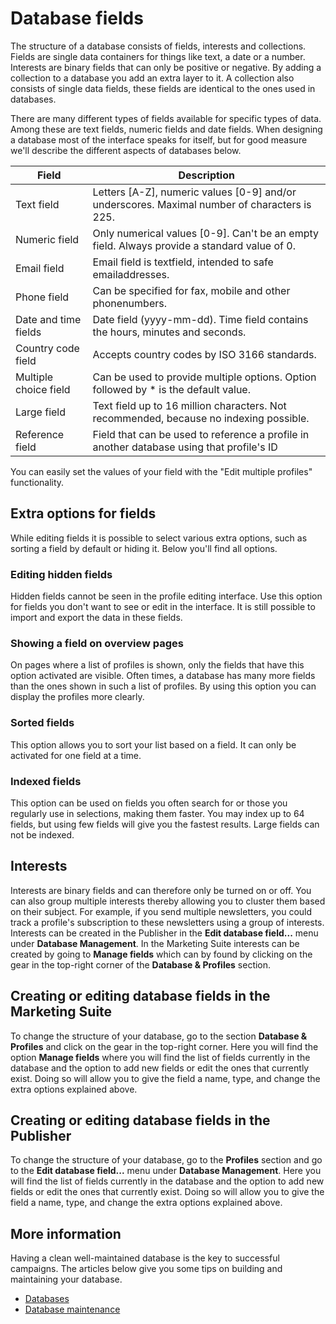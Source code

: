 # Database fields
The structure of a database consists of fields, interests and collections.
Fields are single data containers for things like text, a date or a number.
Interests are binary fields that can only be positive or negative. By adding a
collection to a database you add an extra layer to it. A collection
also consists of single data fields, these fields are identical to the ones
used in databases.

There are many different types of fields available for specific
types of data. Among these are text fields, numeric fields and date fields.
When designing a database most of the interface speaks for itself, but
for good measure we'll describe the different aspects of databases below.

| Field    	 	     	| Description																				    |
|-----------------------|-----------------------------------------------------------------------------------------------|
| Text field         	| Letters [A-Z], numeric values [0-9] and/or underscores. Maximal number of characters is 225.  |
| Numeric field      	| Only numerical values [0-9]. Can't be an empty field. Always provide a standard value of 0.   |
| Email field       	| Email field is textfield, intended to safe emailaddresses.                                    |
| Phone field        	| Can be specified for fax, mobile and other phonenumbers.				                        |
| Date and time fields 	| Date field (yyyy-mm-dd). Time field contains the hours, minutes and seconds. 					|
| Country code field   	| Accepts country codes by ISO 3166 standards.					                                |
| Multiple choice field | Can be used to provide multiple options. Option followed by * is the default value.			|
| Large field        	| Text field up to 16 million characters. Not recommended, because no indexing possible.        |
| Reference field       | Field that can be used to reference a profile in another database using that profile's ID     |

You can easily set the values of your field with the "Edit multiple profiles"
functionality.

## Extra options for fields
While editing fields it is possible to select various extra options,
such as sorting a field by default or hiding it. Below you'll find
all options.

### Editing hidden fields
Hidden fields cannot be seen in the profile editing interface. Use this
option for fields you don't want to see or edit in the interface. It is
still possible to import and export the data in these fields.

### Showing a field on overview pages
On pages where a list of profiles is shown, only the fields that have
this option activated are visible. Often times, a database has many more
fields than the ones shown in such a list of profiles. By using this
option you can display the profiles more clearly.

### Sorted fields
This option allows you to sort your list based on a field. It can only
be activated for one field at a time.

### Indexed fields
This option can be used on fields you often search for or those you regularly
use in selections, making them faster. You may index up to 64 fields, but
using few fields will give you the fastest results. Large fields can not
be indexed.

## Interests
Interests are binary fields and can therefore only be turned on or off. You
can also group multiple interests thereby allowing you to cluster them based
on their subject. For example, if you send multiple newsletters, you could
track a profile's subscription to these newsletters using a group of
interests. Interests can be created in the Publisher in the
**Edit database field...** menu under **Database Management**. In the Marketing
Suite interests can be created by going to **Manage fields** which can by found
by clicking on the gear in the top-right corner of the
**Database & Profiles** section.

## Creating or editing database fields in the Marketing Suite
To change the structure of your database, go to the section
**Database & Profiles** and click on the gear in the top-right corner.
Here you will find the option **Manage fields** where you will find the list
of fields currently in the database and the option to add new fields or
edit the ones that currently exist. Doing so will allow you to give the field
a name, type, and change the extra options explained above.

## Creating or editing database fields in the Publisher
To change the structure of your database, go to the **Profiles** section
and go to the **Edit database field...** menu under **Database Management**.
Here you will find the list of fields currently in the database and the
option to add new fields or edit the ones that currently exist. Doing so
will allow you to give the field a name, type, and change the extra
options explained above.

## More information
Having a clean well-maintained database is the key to successful campaigns.
The articles below give you some tips on building and maintaining your database.

* [Databases](./database-introduction)
* [Database maintenance](./database-maintenance)
